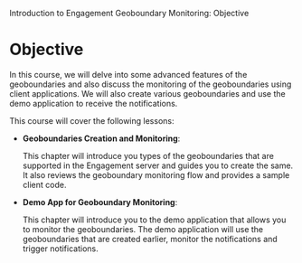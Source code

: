                            

Introduction to Engagement Geoboundary Monitoring: Objective

Objective
=========

In this course, we will delve into some advanced features of the geoboundaries and also discuss the monitoring of the geoboundaries using client applications. We will also create various geoboundaries and use the demo application to receive the notifications.

This course will cover the following lessons:

*   **Geoboundaries Creation and Monitoring**:
    
    This chapter will introduce you types of the geoboundaries that are supported in the Engagement server and guides you to create the same. It also reviews the geoboundary monitoring flow and provides a sample client code.
    
*   **Demo App for Geoboundary Monitoring**:
    
    This chapter will introduce you to the demo application that allows you to monitor the geoboundaries. The demo application will use the geoboundaries that are created earlier, monitor the notifications and trigger notifications.
